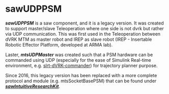 # sawUDPPSM #***sawUDPPSM*** is a saw component, and it is a legacy version. It was created to support master/slave Teleoperation where one side is not dvrk but rather via UDP communication. This was first used in the Teleoperation between dVRK MTM as master robot and IREP as slave robot (IREP - Insertable Robotic Effector Platform, developed at ARMA lab). Laster, ***mtsUDPMaster*** was created such that a PSM hardware can be commanded using UDP (especially for the ease of Simulink Real-time environment, e.g. [slrt-dVRK-commander](https://github.com/vu-arma-dev/slrt-dVRK-commander)) for trajectory planner purpose.Since 2016, this legacy version has been replaced with a more complete protocol and module (e.g. mtsSocketBasePSM) that can be found under [***sawIntuitiveResearchKit***](https://github.com/wanglong06/sawIntuitiveResearchKit/tree/master/components/code).